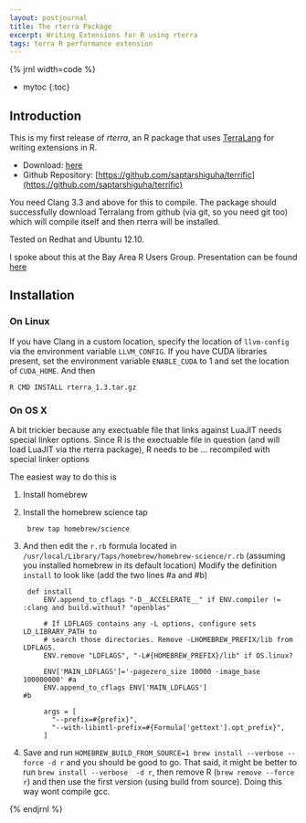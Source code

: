 ```yaml
---
layout: postjournal
title: The rterra Package
excerpt: Writing Extensions for R using rterra
tags: terra R performance extension
---
```

{% jrnl  width=code %}


* mytoc
{:toc}

## Introduction

This is my first release of _rterra_, an R package that uses
[TerraLang](http://terralang.org/) for writing extensions in R.

- Download:  [here]({{site.url}}/resources/rterra_1.3.tar.gz)
- Github Repository:
[https://github.com/saptarshiguha/terrific](https://github.com/saptarshiguha/terrific)

You need Clang 3.3 and above for this to compile. The package should
successfully download Terralang from github (via git, so you need git too) which
will compile itself and then rterra will be installed.

Tested on Redhat and Ubuntu 12.10.

I spoke about this at the Bay Area R Users Group. Presentation can be found [here](https://docs.google.com/presentation/d/1BBAnK2nQXG6VXIWMAXSPdiBcpzst9Y5iXULEYnZ3gcU/edit?usp=sharing
)

## Installation

### On Linux
If you have Clang in a custom location, specify the location of `llvm-config`
via the environment variable `LLVM_CONFIG`. If you have CUDA libraries present,
set the environment variable `ENABLE_CUDA` to 1 and set the location of
`CUDA_HOME`. And then


	R CMD INSTALL rterra_1.3.tar.gz


### On OS X

A bit trickier because any exectuable file that links against LuaJIT
needs special linker options.  Since R is the exectuable file in
question (and will load LuaJIT via the rterra package), R needs to be
... recompiled with special linker options

The easiest way to do this is

1. Install homebrew
2. Install the homebrew science tap

		brew tap homebrew/science

3. And then edit the `r.rb` formula located in `/usr/local/Library/Taps/homebrew/homebrew-science/r.rb` (assuming you installed homebrew in its default location)
   Modify the definition `install` to look like (add the two lines #a and #b)

		def install
            ENV.append_to_cflags "-D__ACCELERATE__" if ENV.compiler != :clang and build.without? "openblas"
         
            # If LDFLAGS contains any -L options, configure sets LD_LIBRARY_PATH to
            # search those directories. Remove -LHOMEBREW_PREFIX/lib from LDFLAGS.
            ENV.remove "LDFLAGS", "-L#{HOMEBREW_PREFIX}/lib" if OS.linux?
         
            ENV['MAIN_LDFLAGS']='-pagezero_size 10000 -image_base 100000000' #a
            ENV.append_to_cflags ENV['MAIN_LDFLAGS']                         #b
         
            args = [
              "--prefix=#{prefix}",
              "--with-libintl-prefix=#{Formula['gettext'].opt_prefix}",
            ]

4. Save and run `HOMEBREW_BUILD_FROM_SOURCE=1 brew install --verbose --force -d r` and you should be good to go.
    That said, it might be better to run `brew install --verbose  -d r`, then
    remove R (`brew remove --force r`) and then use the first version (using
    build from source). Doing this way wont compile gcc.
	
{% endjrnl %}


